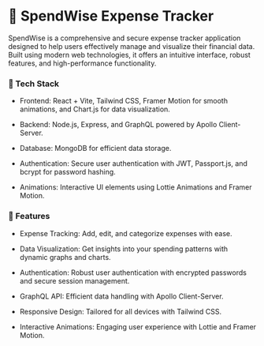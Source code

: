 # 💸 SpendWise Expense Tracker

SpendWise is a comprehensive and secure expense tracker application designed to help users effectively manage and visualize their financial data. Built using modern web technologies, it offers an intuitive interface, robust features, and high-performance functionality.

### 🚀 Tech Stack

- Frontend: React + Vite, Tailwind CSS, Framer Motion for smooth animations, and Chart.js for data visualization.

- Backend: Node.js, Express, and GraphQL powered by Apollo Client-Server.

- Database: MongoDB for efficient data storage.

- Authentication: Secure user authentication with JWT, Passport.js, and bcrypt for password hashing.

- Animations: Interactive UI elements using Lottie Animations and Framer Motion.


### 🎯 Features

- Expense Tracking: Add, edit, and categorize expenses with ease.

- Data Visualization: Get insights into your spending patterns with dynamic graphs and charts.

- Authentication: Robust user authentication with encrypted passwords and secure session management.

- GraphQL API: Efficient data handling with Apollo Client-Server.

- Responsive Design: Tailored for all devices with Tailwind CSS.

- Interactive Animations: Engaging user experience with Lottie and Framer Motion.
